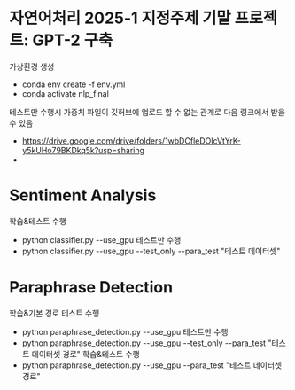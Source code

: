 # 자연어처리 2025-1 지정주제 기말 프로젝트: GPT-2 구축

가상환경 생성
* conda env create -f env.yml
* conda activate nlp_final

테스트만 수행시 가중치 파일이 깃허브에 업로드 할 수 없는 관계로 다음 링크에서 받을 수 있음<br/>
* https://drive.google.com/drive/folders/1wbDCfleDOlcVtYrK-y5kUHo79BKDkq5k?usp=sharing
* 
# Sentiment Analysis
학습&테스트 수행<br/>
* python classifier.py --use_gpu
테스트만 수행<br/>
* python classifier.py --use_gpu --test_only --para_test "테스트 데이터셋"

# Paraphrase Detection
학습&기본 경로 테스트 수행<br/>
* python paraphrase_detection.py --use_gpu
테스트만 수행<br/>
* python paraphrase_detection.py --use_gpu --test_only --para_test "테스트 데이터셋 경로"
학습&테스트 수행<br/>
* python paraphrase_detection.py --use_gpu --para_test "테스트 데이터셋 경로"


